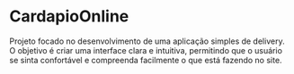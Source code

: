 # CardapioOnline
Projeto focado no desenvolvimento de uma aplicação simples de delivery. O objetivo é criar uma interface clara e intuitiva, permitindo que o usuário se sinta confortável e compreenda facilmente o que está fazendo no site.

